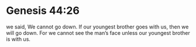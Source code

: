 # Genesis 44:26

we said, We cannot go down. If our youngest brother goes with us, then we will go down. For we cannot see the man’s face unless our youngest brother is with us.
